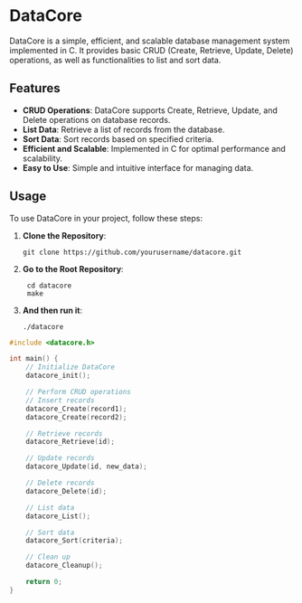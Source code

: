 # DataCore

DataCore is a simple, efficient, and scalable database management system implemented in C. It provides basic CRUD (Create, Retrieve, Update, Delete) operations, as well as functionalities to list and sort data.

## Features
- **CRUD Operations**: DataCore supports Create, Retrieve, Update, and Delete operations on database records.
- **List Data**: Retrieve a list of records from the database.
- **Sort Data**: Sort records based on specified criteria.
- **Efficient and Scalable**: Implemented in C for optimal performance and scalability.
- **Easy to Use**: Simple and intuitive interface for managing data.

## Usage
To use DataCore in your project, follow these steps:

1. **Clone the Repository**:
   ```
   git clone https://github.com/yourusername/datacore.git
   ``` 
2. **Go to the Root Repository**:
   ```  
    cd datacore
    make
   ``` 
3. **And then run it**:
   ``` 
   ./datacore
   ``` 

```c
#include <datacore.h>

int main() {
    // Initialize DataCore
    datacore_init();

    // Perform CRUD operations
    // Insert records
    datacore_Create(record1);
    datacore_Create(record2);

    // Retrieve records
    datacore_Retrieve(id);

    // Update records
    datacore_Update(id, new_data);

    // Delete records
    datacore_Delete(id);

    // List data
    datacore_List();

    // Sort data
    datacore_Sort(criteria);

    // Clean up
    datacore_Cleanup();

    return 0;
}